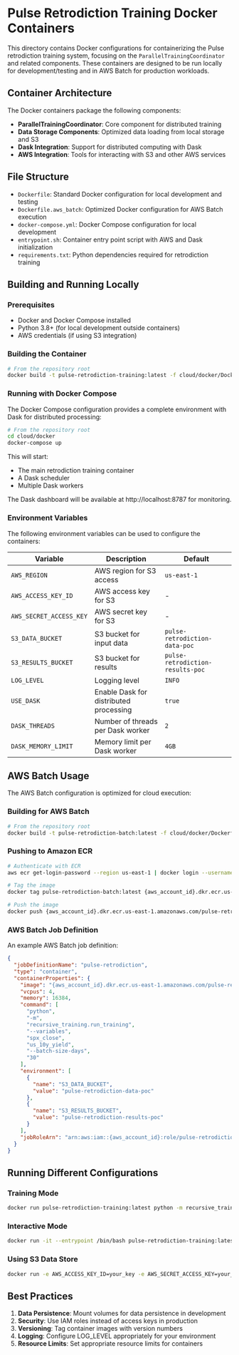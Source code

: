 # Pulse Retrodiction Training Docker Containers

This directory contains Docker configurations for containerizing the Pulse retrodiction training system, focusing on the `ParallelTrainingCoordinator` and related components. These containers are designed to be run locally for development/testing and in AWS Batch for production workloads.

## Container Architecture

The Docker containers package the following components:

- **ParallelTrainingCoordinator**: Core component for distributed training
- **Data Storage Components**: Optimized data loading from local storage and S3
- **Dask Integration**: Support for distributed computing with Dask
- **AWS Integration**: Tools for interacting with S3 and other AWS services

## File Structure

- `Dockerfile`: Standard Docker configuration for local development and testing
- `Dockerfile.aws_batch`: Optimized Docker configuration for AWS Batch execution
- `docker-compose.yml`: Docker Compose configuration for local development
- `entrypoint.sh`: Container entry point script with AWS and Dask initialization
- `requirements.txt`: Python dependencies required for retrodiction training

## Building and Running Locally

### Prerequisites

- Docker and Docker Compose installed
- Python 3.8+ (for local development outside containers)
- AWS credentials (if using S3 integration)

### Building the Container

```bash
# From the repository root
docker build -t pulse-retrodiction-training:latest -f cloud/docker/Dockerfile .
```

### Running with Docker Compose

The Docker Compose configuration provides a complete environment with Dask for distributed processing:

```bash
# From the repository root
cd cloud/docker
docker-compose up
```

This will start:
- The main retrodiction training container
- A Dask scheduler
- Multiple Dask workers

The Dask dashboard will be available at http://localhost:8787 for monitoring.

### Environment Variables

The following environment variables can be used to configure the containers:

| Variable | Description | Default |
|----------|-------------|---------|
| `AWS_REGION` | AWS region for S3 access | `us-east-1` |
| `AWS_ACCESS_KEY_ID` | AWS access key for S3 | - |
| `AWS_SECRET_ACCESS_KEY` | AWS secret key for S3 | - |
| `S3_DATA_BUCKET` | S3 bucket for input data | `pulse-retrodiction-data-poc` |
| `S3_RESULTS_BUCKET` | S3 bucket for results | `pulse-retrodiction-results-poc` |
| `LOG_LEVEL` | Logging level | `INFO` |
| `USE_DASK` | Enable Dask for distributed processing | `true` |
| `DASK_THREADS` | Number of threads per Dask worker | `2` |
| `DASK_MEMORY_LIMIT` | Memory limit per Dask worker | `4GB` |

## AWS Batch Usage

The AWS Batch configuration is optimized for cloud execution:

### Building for AWS Batch

```bash
# From the repository root
docker build -t pulse-retrodiction-batch:latest -f cloud/docker/Dockerfile.aws_batch .
```

### Pushing to Amazon ECR

```bash
# Authenticate with ECR
aws ecr get-login-password --region us-east-1 | docker login --username AWS --password-stdin {aws_account_id}.dkr.ecr.us-east-1.amazonaws.com

# Tag the image
docker tag pulse-retrodiction-batch:latest {aws_account_id}.dkr.ecr.us-east-1.amazonaws.com/pulse-retrodiction:latest

# Push the image
docker push {aws_account_id}.dkr.ecr.us-east-1.amazonaws.com/pulse-retrodiction:latest
```

### AWS Batch Job Definition

An example AWS Batch job definition:

```json
{
  "jobDefinitionName": "pulse-retrodiction",
  "type": "container",
  "containerProperties": {
    "image": "{aws_account_id}.dkr.ecr.us-east-1.amazonaws.com/pulse-retrodiction:latest",
    "vcpus": 4,
    "memory": 16384,
    "command": [
      "python", 
      "-m", 
      "recursive_training.run_training", 
      "--variables", 
      "spx_close", 
      "us_10y_yield", 
      "--batch-size-days", 
      "30"
    ],
    "environment": [
      {
        "name": "S3_DATA_BUCKET",
        "value": "pulse-retrodiction-data-poc"
      },
      {
        "name": "S3_RESULTS_BUCKET",
        "value": "pulse-retrodiction-results-poc"
      }
    ],
    "jobRoleArn": "arn:aws:iam::{aws_account_id}:role/pulse-retrodiction-s3-access-role-poc"
  }
}
```

## Running Different Configurations

### Training Mode

```bash
docker run pulse-retrodiction-training:latest python -m recursive_training.run_training --variables spx_close us_10y_yield --batch-size-days 30
```

### Interactive Mode

```bash
docker run -it --entrypoint /bin/bash pulse-retrodiction-training:latest
```

### Using S3 Data Store

```bash
docker run -e AWS_ACCESS_KEY_ID=your_key -e AWS_SECRET_ACCESS_KEY=your_secret pulse-retrodiction-training:latest python -m recursive_training.run_training --variables spx_close us_10y_yield --s3-data-bucket your-data-bucket
```

## Best Practices

1. **Data Persistence**: Mount volumes for data persistence in development
2. **Security**: Use IAM roles instead of access keys in production
3. **Versioning**: Tag container images with version numbers
4. **Logging**: Configure LOG_LEVEL appropriately for your environment
5. **Resource Limits**: Set appropriate resource limits for containers